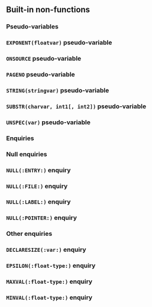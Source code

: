 ## Built-in non-functions

### Pseudo-variables

### `EXPONENT(floatvar)` pseudo-variable

### `ONSOURCE` pseudo-variable

### `PAGENO` pseudo-variable

### `STRING(stringvar)` pseudo-variable

### `SUBSTR(charvar, int1[, int2])` pseudo-variable

### `UNSPEC(var)` pseudo-variable

### Enquiries

### Null enquiries

### `NULL(:ENTRY:)` enquiry

### `NULL(:FILE:)` enquiry

### `NULL(:LABEL:)` enquiry

### `NULL(:POINTER:)` enquiry

### Other enquiries

### `DECLARESIZE(:var:)` enquiry

### `EPSILON(:float-type:)` enquiry

### `MAXVAL(:float-type:)` enquiry

### `MINVAL(:float-type:)` enquiry

